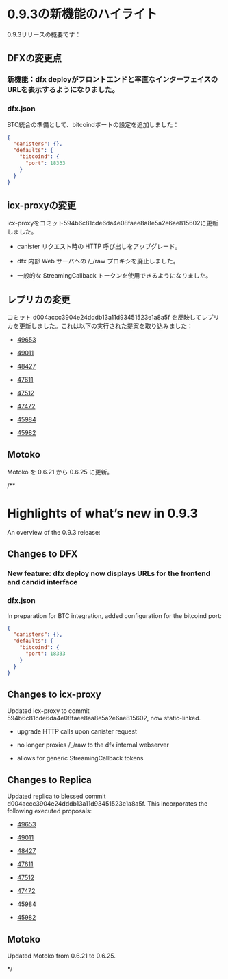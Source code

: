 # 0.9.3の新機能のハイライト

0.9.3リリースの概要です：

## DFXの変更点

### 新機能：dfx deployがフロントエンドと率直なインターフェイスのURLを表示するようになりました。

### dfx.json

BTC統合の準備として、bitcoindポートの設定を追加しました：

``` json
{
  "canisters": {},
  "defaults": {
    "bitcoind": {
      "port": 18333
    }
  }
}
```

## icx-proxyの変更

icx-proxyをコミット594b6c81cde6da4e08faee8a8e5a2e6ae815602に更新しました。

- canister リクエスト時の HTTP 呼び出しをアップグレード。

- dfx 内部 Web サーバへの /\_/raw プロキシを廃止しました。

- 一般的な StreamingCallback トークンを使用できるようになりました。

## レプリカの変更

コミット d004accc3904e24dddb13a11d93451523e1a8a5f を反映してレプリカを更新しました。これは以下の実行された提案を取り込みました：

- [49653](https://dashboard.internetcomputer.org/proposal/49653)

- [49011](https://dashboard.internetcomputer.org/proposal/49011)

- [48427](https://dashboard.internetcomputer.org/proposal/48427)

- [47611](https://dashboard.internetcomputer.org/proposal/47611)

- [47512](https://dashboard.internetcomputer.org/proposal/47512)

- [47472](https://dashboard.internetcomputer.org/proposal/47472)

- [45984](https://dashboard.internetcomputer.org/proposal/45984)

- [45982](https://dashboard.internetcomputer.org/proposal/45982)

## Motoko

Motoko を 0.6.21 から 0.6.25 に更新。

/**
# Highlights of what’s new in 0.9.3

An overview of the 0.9.3 release:

## Changes to DFX

### New feature: dfx deploy now displays URLs for the frontend and candid interface

### dfx.json

In preparation for BTC integration, added configuration for the bitcoind port:

``` json
{
  "canisters": {},
  "defaults": {
    "bitcoind": {
      "port": 18333
    }
  }
}
```

## Changes to icx-proxy

Updated icx-proxy to commit 594b6c81cde6da4e08faee8aa8e5a2e6ae815602, now static-linked.

-   upgrade HTTP calls upon canister request

-   no longer proxies /\_/raw to the dfx internal webserver

-   allows for generic StreamingCallback tokens

## Changes to Replica

Updated replica to blessed commit d004accc3904e24dddb13a11d93451523e1a8a5f. This incorporates the following executed proposals:

-   [49653](https://dashboard.internetcomputer.org/proposal/49653)

-   [49011](https://dashboard.internetcomputer.org/proposal/49011)

-   [48427](https://dashboard.internetcomputer.org/proposal/48427)

-   [47611](https://dashboard.internetcomputer.org/proposal/47611)

-   [47512](https://dashboard.internetcomputer.org/proposal/47512)

-   [47472](https://dashboard.internetcomputer.org/proposal/47472)

-   [45984](https://dashboard.internetcomputer.org/proposal/45984)

-   [45982](https://dashboard.internetcomputer.org/proposal/45982)

## Motoko

Updated Motoko from 0.6.21 to 0.6.25.

*/